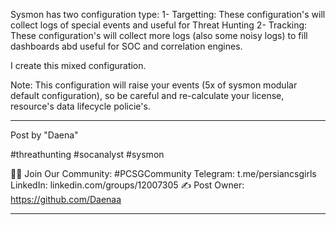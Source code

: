Sysmon has two configuration type:
1- Targetting: These configuration's will collect logs of special events and useful for Threat Hunting
2- Tracking: These configuration's will collect more logs (also some noisy logs) to fill dashboards abd useful for SOC and correlation engines.

I create this mixed configuration.

Note: This configuration will raise your events (5x of sysmon modular default configuration), so be careful and re-calculate your license, resource's data lifecycle policie's.









-----

Post by "Daena"

#threathunting #socanalyst #sysmon

👩‍💻 Join Our Community: #PCSGCommunity
Telegram: t.me/persiancsgirls
LinkedIn: linkedin.com/groups/12007305
✍️ Post Owner: https://github.com/Daenaa

-----
